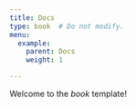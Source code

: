 ```yaml
---
title: Docs
type: book  # Do not modify.
menu:
  example:
    parent: Docs
    weight: 1

---
```


Welcome to the _book_ template!

